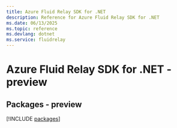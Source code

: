 ```yaml
---
title: Azure Fluid Relay SDK for .NET
description: Reference for Azure Fluid Relay SDK for .NET
ms.date: 06/13/2025
ms.topic: reference
ms.devlang: dotnet
ms.service: fluidrelay
---
```

# Azure Fluid Relay SDK for .NET - preview
## Packages - preview
[!INCLUDE [packages](fluid-relay-index.md)]